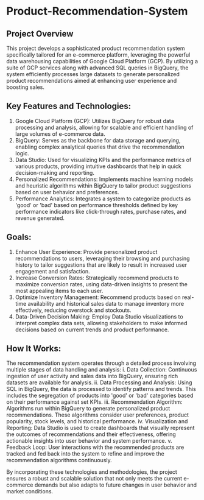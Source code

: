 # Product-Recommendation-System
## Project Overview
This project develops a sophisticated product recommendation system specifically tailored for an e-commerce platform, leveraging the powerful data warehousing capabilities of Google Cloud Platform (GCP). By utilizing a suite of GCP services along with advanced SQL queries in BigQuery, the system efficiently processes large datasets to generate personalized product recommendations aimed at enhancing user experience and boosting sales.

## Key Features and Technologies:
1. Google Cloud Platform (GCP): Utilizes BigQuery for robust data processing and analysis, allowing for scalable and efficient handling of large volumes of e-commerce data.
2. BigQuery: Serves as the backbone for data storage and querying, enabling complex analytical queries that drive the recommendation logic.
3. Data Studio: Used for visualizing KPIs and the performance metrics of various products, providing intuitive dashboards that help in quick decision-making and reporting.
4. Personalized Recommendations: Implements machine learning models and heuristic algorithms within BigQuery to tailor product suggestions based on user behavior and preferences.
5. Performance Analytics: Integrates a system to categorize products as 'good' or 'bad' based on performance thresholds defined by key performance indicators like click-through rates, purchase rates, and revenue generated.

## Goals:
1. Enhance User Experience: Provide personalized product recommendations to users, leveraging their browsing and purchasing history to tailor suggestions that are likely to result in increased user engagement and satisfaction.
2. Increase Conversion Rates: Strategically recommend products to maximize conversion rates, using data-driven insights to present the most appealing items to each user.
3. Optimize Inventory Management: Recommend products based on real-time availability and historical sales data to manage inventory more effectively, reducing overstock and stockouts.
4. Data-Driven Decision Making: Employ Data Studio visualizations to interpret complex data sets, allowing stakeholders to make informed decisions based on current trends and product performance.

## How It Works:
The recommendation system operates through a detailed process involving multiple stages of data handling and analysis:
i. Data Collection: Continuous ingestion of user activity and sales data into BigQuery, ensuring rich datasets are available for analysis.
ii. Data Processing and Analysis: Using SQL in BigQuery, the data is processed to identify patterns and trends. This includes the segregation of products into 'good' or 'bad' categories based on their performance against set KPIs.
iii. Recommendation Algorithm: Algorithms run within BigQuery to generate personalized product recommendations. These algorithms consider user preferences, product popularity, stock levels, and historical performance.
iv. Visualization and Reporting: Data Studio is used to create dashboards that visually represent the outcomes of recommendations and their effectiveness, offering actionable insights into user behavior and system performance.
v. Feedback Loop: User interactions with the recommended products are tracked and fed back into the system to refine and improve the recommendation algorithms continuously.

By incorporating these technologies and methodologies, the project ensures a robust and scalable solution that not only meets the current e-commerce demands but also adapts to future changes in user behavior and market conditions.
